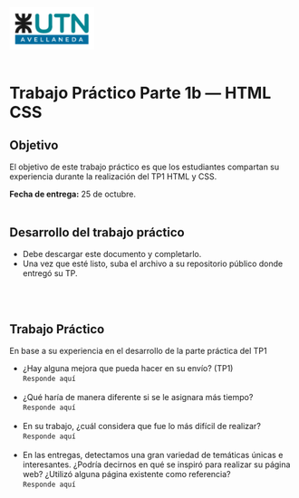 <img src="assets/utn_logo.svg" width="150">
<br/>
<br/>

# Trabajo Práctico Parte 1b — HTML CSS

## Objetivo

El objetivo de este trabajo práctico es que los estudiantes compartan su experiencia durante la realización del TP1 HTML y CSS.

**Fecha de entrega:** 25 de octubre.
<br/>
<br/>

## Desarrollo del trabajo práctico

- Debe descargar este documento y completarlo.
- Una vez que esté listo, suba el archivo a su repositorio público donde entregó su TP.

<br/><br/>

## Trabajo Práctico

En base a su experiencia en el desarrollo de la parte práctica del TP1

- ¿Hay alguna mejora que pueda hacer en su envío? (TP1)<br/>
  `Responde aquí`<br/><br/>
- ¿Qué haría de manera diferente si se le asignara más tiempo?<br/>
  `Responde aquí`<br/><br/>
- En su trabajo, ¿cuál considera que fue lo más difícil de realizar?<br/>
  `Responde aquí`<br/><br/>
- En las entregas, detectamos una gran variedad de temáticas únicas e interesantes. ¿Podría decirnos en qué se inspiró para realizar su página web? ¿Utilizó alguna página existente como referencia?<br/>
  `Responde aquí`
  <br/>
  <br/>
  <br/>
